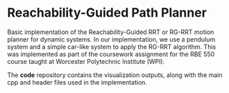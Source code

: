 # Reachability-Guided Path Planner

Basic implementation of the Reachability-Guided RRT or RG-RRT motion planner for dynamic systems. In our implementation, we use a pendulum system and a simple car-like system to apply the RG-RRT algorithm. This was implemented as part of the coursework assignment for the RBE 550 course taught at Worcester Polytechnic Institute (WPI).

The **code** repository contains the visualization outputs, along with the main cpp and header files used in the implementation.


